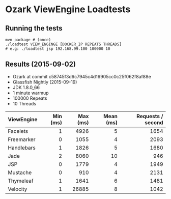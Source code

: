 # Ozark ViewEngine Loadtests

## Running the tests

    mvn package # (once)
    ./loadtest VIEW_ENGINGE [DOCKER_IP REPEATS THREADS]
    # e.g: ./loadtest jsp 192.168.99.100 100000 10
    
## Results (2015-09-02)

* Ozark at commit c58745f3d6c7945c4d16905cc0c25f062f8af88e
* Glassfish Nightly (2015-09-19)
* JDK 1.8.0_66
* 1 minute warmup
* 100000 Repeats
* 10 Threads

| ViewEngine | Min (ms) | Max (ms) | Mean (ms) | Requests / second | 
| :----------|---------:|---------:|----------:|------------------:|
| Facelets   |        1 |     4926 |         5 |              1654 |
| Freemarker |        0 |     1055 |         4 |              2093 |
| Handlebars |        1 |     1826 |         5 |              1680 |
| Jade       |        2 |     8060 |        10 |               946 |
| JSP        |        0 |     1779 |         4 |              1949 |
| Mustache   |        0 |      910 |         4 |              2131 |
| Thymeleaf  |        1 |     1641 |         6 |              1481 |
| Velocity   |        1 |    26885 |         8 |              1042 |
